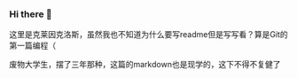 ### Hi there 👋

<!--
**klienkross/klienkross** is a ✨ _special_ ✨ repository because its `README.md` (this file) appears on your GitHub profile.

Here are some ideas to get you started:

- 🔭 I’m currently working on ...
- 🌱 I’m currently learning ...
- 👯 I’m looking to collaborate on ...
- 🤔 I’m looking for help with ...
- 💬 Ask me about ...
- 📫 How to reach me: ...
- 😄 Pronouns: ...
- ⚡ Fun fact: ...
-->

这里是克莱因克洛斯，虽然我也不知道为什么要写readme但是写写看？算是Git的第一篇编程（

废物大学生，摆了三年那种，这篇的markdown也是现学的，这下不得不复健了


